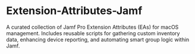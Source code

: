 # Extension-Attributes-Jamf
A curated collection of Jamf Pro Extension Attributes (EAs) for macOS management. Includes reusable scripts for gathering custom inventory data, enhancing device reporting, and automating smart group logic within Jamf.
